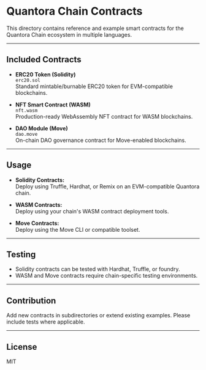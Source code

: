 # Quantora Chain Contracts

This directory contains reference and example smart contracts for the Quantora Chain ecosystem in multiple languages.

---

## Included Contracts

- **ERC20 Token (Solidity)**  
  `erc20.sol`  
  Standard mintable/burnable ERC20 token for EVM-compatible blockchains.

- **NFT Smart Contract (WASM)**  
  `nft.wasm`  
  Production-ready WebAssembly NFT contract for WASM blockchains.

- **DAO Module (Move)**  
  `dao.move`  
  On-chain DAO governance contract for Move-enabled blockchains.

---

## Usage

- **Solidity Contracts:**  
  Deploy using Truffle, Hardhat, or Remix on an EVM-compatible Quantora chain.

- **WASM Contracts:**  
  Deploy using your chain's WASM contract deployment tools.

- **Move Contracts:**  
  Deploy using the Move CLI or compatible toolset.

---

## Testing

- Solidity contracts can be tested with Hardhat, Truffle, or foundry.
- WASM and Move contracts require chain-specific testing environments.

---

## Contribution

Add new contracts in subdirectories or extend existing examples. Please include tests where applicable.

---

## License

MIT